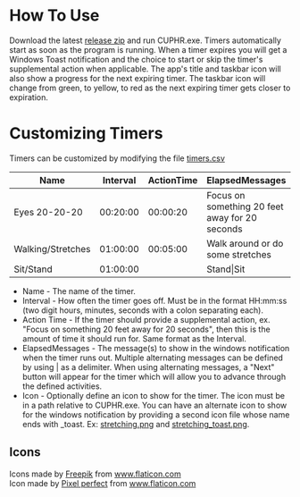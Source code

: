 # How To Use
Download the latest [release zip](https://github.com/schlechtums/ComputerUsePhysicalHealthReminder/releases) and run CUPHR.exe.  Timers automatically start as soon as the program is running.  When a timer expires you will get a Windows Toast notification and the choice to start or skip the timer's supplemental action when applicable.  The app's title and taskbar icon will also show a progress for the next expiring timer.  The taskbar icon will change from green, to yellow, to red as the next expiring timer gets closer to expiration.



# Customizing Timers
Timers can be customized by modifying the file [timers.csv](/src/CUPHR.ViewModel/timers.csv)

| Name              | Interval | ActionTime | ElapsedMessages                                | Icon                          |
| ----------------- | -------- | ---------- | ---------------------------------------------- | ----------------------------- |
| Eyes 20-20-20     | 00:20:00 | 00:00:20   | Focus on something 20 feet away for 20 seconds | TimerResources\eye.png        |
| Walking/Stretches | 01:00:00 | 00:05:00   | Walk around or do some stretches               | TimerResources\stretching.png |
| Sit/Stand         | 01:00:00 |            | Stand\|Sit                                     | TimerResources\sitstand.png   |

* Name - The name of the timer.
* Interval - How often the timer goes off.  Must be in the format HH:mm:ss (two digit hours, minutes, seconds with a colon separating each).
* Action Time - If the timer should provide a supplemental action, ex. "Focus on something 20 feet away for 20 seconds", then this is the amount of time it should run for.  Same format as the Interval.
* ElapsedMessages - The message(s) to show in the windows notification when the timer runs out.  Multiple alternating messages can be defined by using | as a delimiter.  When using alternating messages, a "Next" button will appear for the timer which will allow you to advance through the defined activities.
* Icon - Optionally define an icon to show for the timer.  The icon must be in a path relative to CUPHR.exe.  You can have an alternate icon to show for the windows notification by providing a second icon file whose name ends with \_toast.  Ex: [stretching.png](/src/CUPHR.ViewModel/TimerResources/stretching.png) and [stretching_toast.png](/src/CUPHR.ViewModel/TimerResources/stretching_toast.png).



## Icons
<div>Icons made by <a href="https://www.freepik.com" title="Freepik">Freepik</a> from <a href="https://www.flaticon.com/" title="Flaticon">www.flaticon.com</a></div>
<div>Icon made by <a href="https://www.flaticon.com/authors/pixel-perfect" title="Pixel perfect">Pixel perfect</a> from <a href="https://www.flaticon.com/" title="Flaticon">www.flaticon.com</a></div>
